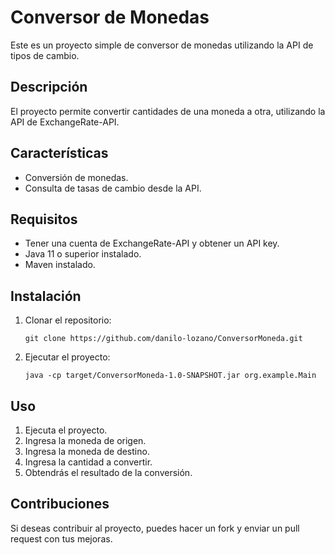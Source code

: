 # Conversor de Monedas

Este es un proyecto simple de conversor de monedas utilizando la API de tipos de cambio.

## Descripción
El proyecto permite convertir cantidades de una moneda a otra, utilizando la API de ExchangeRate-API.

## Características
- Conversión de monedas.
- Consulta de tasas de cambio desde la API.

## Requisitos
- Tener una cuenta de ExchangeRate-API y obtener un API key.
- Java 11 o superior instalado.
- Maven instalado.

## Instalación
1. Clonar el repositorio:
   ```
   git clone https://github.com/danilo-lozano/ConversorMoneda.git
   ```

2. Ejecutar el proyecto:
   ```
   java -cp target/ConversorMoneda-1.0-SNAPSHOT.jar org.example.Main
   ```

## Uso
1. Ejecuta el proyecto.
2. Ingresa la moneda de origen.
3. Ingresa la moneda de destino.
4. Ingresa la cantidad a convertir.
5. Obtendrás el resultado de la conversión.

## Contribuciones
Si deseas contribuir al proyecto, puedes hacer un fork y enviar un pull request con tus mejoras.

